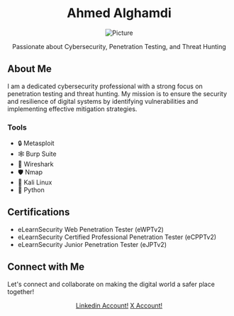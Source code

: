 <h1 align="center">Ahmed Alghamdi</h1>

<p align="center">
  <img src="https://media.giphy.com/media/v1.Y2lkPTc5MGI3NjExbmdpNGN0ZzhycGJ0cjZ0aW95bHhwYzY0Y2liNW52djQzYTI5N283ZSZlcD12MV9pbnRlcm5hbF9naWZfYnlfaWQmY3Q9Zw/9WC8WTZsFxkRi/giphy.gif" alt="Picture">
</p>

<p align="center">Passionate about Cybersecurity, Penetration Testing, and Threat Hunting</p>

## About Me

I am a dedicated cybersecurity professional with a strong focus on penetration testing and threat hunting. My mission is to ensure the security and resilience of digital systems by identifying vulnerabilities and implementing effective mitigation strategies.

### Tools

- 🔒 Metasploit
- 🕸️ Burp Suite
- 📡 Wireshark
- 🛡️ Nmap
- 🧰 Kali Linux
- 🚀 Python

## Certifications

- eLearnSecurity Web Penetration Tester (eWPTv2)
- eLearnSecurity Certified Professional Penetration Tester (eCPPTv2)
- eLearnSecurity Junior Penetration Tester (eJPTv2)

## Connect with Me

Let's connect and collaborate on making the digital world a safer place together!

<p align="center">
  <a href="https://www.linkedin.com/in/ahmedalghamdicys/" target="_blank" rel="noopener noreferrer">Linkedin Account!</a>
  <a href="https://x.com/ilafg7" target="_blank" rel="noopener noreferrer">X Account!</a>
</p>
